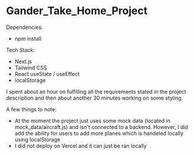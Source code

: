 # Gander_Take_Home_Project

Dependencies:
- npm install

Tech Stack:
- Next.js 
- Tailwind CSS
- React useState / useEffect
- localStorage

I spent about an hour on fulfilling all the requirements stated in the project description and then about another 30 minutes working on some styling. 

A few things to note:
- At the moment the project just uses some mock data (located in mock_data/aircraft.js) and isn't connected to a backend. However, I did add the ability for users to add more planes which is handeled locally using localStorage
- I did not deploy on Vercel and it can just be ran locally 
